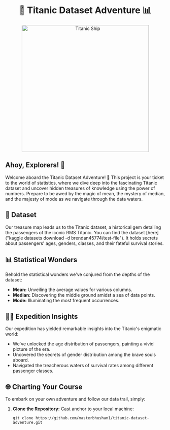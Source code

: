 <h1 align="center">🚢 Titanic Dataset Adventure 📊</h1>

<p align="center">
  <img src="[titanic.jpg](https://www.google.com/url?sa=i&url=https%3A%2F%2Fwallpapers.com%2Ftitanic-pictures&psig=AOvVaw3WuBTxvtTobYBKzxdOypFe&ust=1694962562540000&source=images&cd=vfe&opi=89978449&ved=0CBAQjRxqFwoTCIDH2N-xr4EDFQAAAAAdAAAAABAE)" alt="Titanic Ship" width="400">
</p>

## Ahoy, Explorers! 🌊

Welcome aboard the Titanic Dataset Adventure! 🚢 This project is your ticket to the world of statistics, where we dive deep into the fascinating Titanic dataset and uncover hidden treasures of knowledge using the power of numbers. Prepare to be awed by the magic of mean, the mystery of median, and the majesty of mode as we navigate through the data waters.

## 📜 Dataset

Our treasure map leads us to the Titanic dataset, a historical gem detailing the passengers of the iconic RMS Titanic. You can find the dataset [here]("kaggle datasets download -d brendan45774/test-file"). It holds secrets about passengers' ages, genders, classes, and their fateful survival stories.

## 📊 Statistical Wonders

Behold the statistical wonders we've conjured from the depths of the dataset:

- **Mean:** Unveiling the average values for various columns.
- **Median:** Discovering the middle ground amidst a sea of data points.
- **Mode:** Illuminating the most frequent occurrences.

## 🕵️‍♂️ Expedition Insights

Our expedition has yielded remarkable insights into the Titanic's enigmatic world:

- We've unlocked the age distribution of passengers, painting a vivid picture of the era.
- Uncovered the secrets of gender distribution among the brave souls aboard.
- Navigated the treacherous waters of survival rates among different passenger classes.

## 🌐 Charting Your Course

To embark on your own adventure and follow our data trail, simply:

1. **Clone the Repository:** Cast anchor to your local machine:

   ```shell
   git clone https://github.com/masterbhushan1/titanic-dataset-adventure.git

